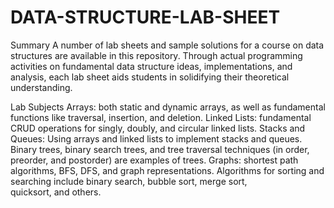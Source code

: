 # DATA-STRUCTURE-LAB-SHEET
Summary A number of lab sheets and sample solutions for a course on data structures are available in this repository. Through actual programming activities on fundamental data structure ideas, implementations, and analysis, each lab sheet aids students in solidifying their theoretical understanding.

Lab Subjects Arrays: both static and dynamic arrays, as well as fundamental functions like traversal, insertion, and deletion. Linked Lists: fundamental CRUD operations for singly, doubly, and circular linked lists. Stacks and Queues: Using arrays and linked lists to implement stacks and queues. Binary trees, binary search trees, and tree traversal techniques (in order, preorder, and postorder) are examples of trees. Graphs: shortest path algorithms, BFS, DFS, and graph representations. Algorithms for sorting and searching include binary search, bubble sort, merge sort, quicksort, and others.
